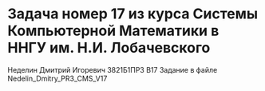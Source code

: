# Задача номер 17 из курса Системы Компьютерной Математики в ННГУ им. Н.И. Лобачевского
Неделин Дмитрий Игоревич 3821Б1ПР3 В17
Задание в файле Nedelin_Dmitry_PR3_CMS_V17
